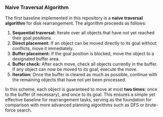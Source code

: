 ### Naive Traversal Algorithm

The first baseline implemented in this repository is a **naive traversal algorithm** for disk rearrangement. The algorithm proceeds as follows:

1. **Sequential traversal:** Iterate over all objects that have not yet reached their goal positions.
2. **Direct placement:** If an object can be moved directly to its goal without conflicts, move it immediately.
3. **Buffer placement:** If the goal position is blocked, move the object to a designated buffer area.
4. **Buffer check:** After each move, check all objects currently in the buffer. If any object can now be moved to its goal, execute the move.
5. **Iteration:** Once the buffer is cleared as much as possible, continue with the remaining objects that have not yet been processed.

In this scheme, each object is guaranteed to move at most **two times**: once to the buffer (if necessary), and once to its goal. This ensures a simple yet effective baseline for rearrangement tasks, serving as the foundation for comparison with more advanced planning algorithms such as DFS or brute-force search.
